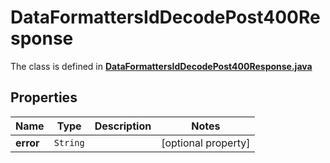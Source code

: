 

# DataFormattersIdDecodePost400Response

The class is defined in **[DataFormattersIdDecodePost400Response.java](../../src/main/java/org/javalover123/resp/model/DataFormattersIdDecodePost400Response.java)**

## Properties

Name | Type | Description | Notes
------------ | ------------- | ------------- | -------------
**error** | `String` |  |  [optional property]



